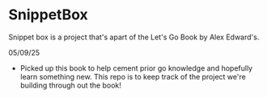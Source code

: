 # SnippetBox

Snippet box is a project that's apart of the Let's Go Book by Alex Edward's.

05/09/25
- Picked up this book to help cement prior go knowledge and hopefully learn something new. This repo is to keep track of the project we're building through out the book!
